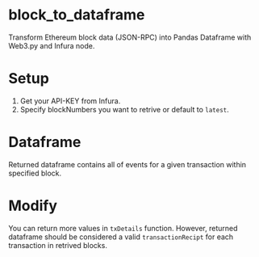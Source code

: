 # block_to_dataframe
Transform Ethereum block data (JSON-RPC) into Pandas Dataframe with Web3.py and Infura node.

# Setup

1. Get your API-KEY from Infura.
2. Specify blockNumbers you want to retrive or default to ```latest```.

# Dataframe

Returned dataframe contains all of events for a given transaction within specified block.

# Modify

You can return more values in ```txDetails``` function. However, returned dataframe should be considered a valid ```transactionRecipt``` for each transaction in retrived blocks.
